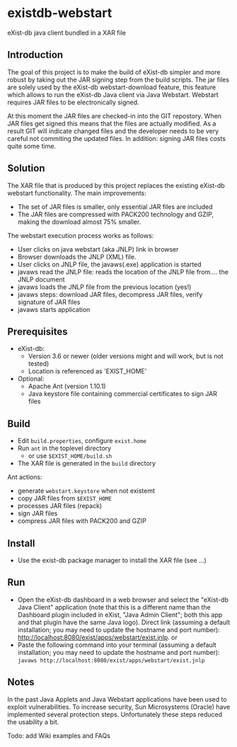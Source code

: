 # existdb-webstart
eXist-db java client bundled in a XAR file

## Introduction

The goal of this project is to make the build of eXist-db simpler and more 
robust by taking out the JAR signing step from the build scripts. The jar
files are solely used by the eXist-db webstart-download feature, this feature which allows to run the
eXist-db Java client via Java Webstart. Webstart requires JAR files to
be electronically signed.

At this moment the JAR files are checked-in into the GIT repostory. When JAR files
get signed this means that the files are actually modified. As a result GIT will indicate
changed files and the developer needs to be very careful  not commiting the updated
files. In addition: signing JAR files costs quite some time.

## Solution

The XAR file that is produced by this project replaces the existing eXist-db webstart 
functionality. The main improvements:

- The set of JAR files is smaller, only essential JAR files are included
- The JAR files are compressed with PACK200 technology and GZIP, making the download almost 75% smaller.

The webstart execution process works as follows:
- User clicks on java webstart (aka JNLP) link in browser
- Browser downloads the JNLP (XML) file.
- User clicks on JNLP file, the javaws(.exe) application is started
- javaws read the JNLP file: reads the location of the JNLP file from.... the JNLP document
- javaws loads the JNLP file from the previous location (yes!)
- javaws steps: download JAR files, decompress JAR files, verify signature of JAR files
- javaws starts application


## Prerequisites

- eXist-db:
  - Version 3.6 or newer (older versions might and will work, but is not tested)
  - Location is referenced as 'EXIST_HOME'
- Optional: 
  - Apache Ant (version 1.10.1)
  - Java keystore file containing commercial certificates to sign JAR files

## Build

- Edit `build.properties`, configure `exist.home`
- Run `ant` in the toplevel directory 
    - or use `$EXIST_HOME/build.sh`
- The XAR file is generated in the `build` directory


Ant actions:
- generate `webstart.keystore` when not existemt
- copy JAR files from `$EXIST_HOME`
- processes JAR files (repack)
- sign JAR files
- compress JAR files with PACK200 and GZIP

## Install

- Use the exist-db package manager to install the XAR file (see ...)

## Run

- Open the eXist-db dashboard in a web browser and select the "eXist-db Java Client" application (note that this is a different name than the Dashboard plugin included in eXist, "Java Admin Client"; both this app and that plugin have the same Java logo). Direct link (assuming a default installation; you may need to update the hostname and port number): <http://localhost:8080/exist/apps/webstart/exist.jnlp>.
or
- Paste the following command into your terminal (assuming a default installation; you may need to update the hostname and port number): `javaws http://localhost:8080/exist/apps/webstart/exist.jnlp`

## Notes

In the past Java Applets and Java Webstart applications have been used to exploit vulnerabilities. To increase
security, Sun Microsystems (Oracle) have implemented several protection steps. Unfortunately these steps
reduced the usability a bit.

Todo: add Wiki examples and FAQs
